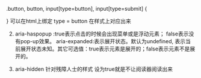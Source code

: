 .button, button, input[type=button], input[type=submit]  {

}
可以在html上绑定 type = button  在样式上对应出来

2.  aria-haspopup :true表示点击的时候会出现菜单或是浮动元素； false表示没有pop-up效果。
aria-expanded:表示展开状态。默认为undefined, 表示当前展开状态未知。其它可选值：true表示元素是展开的；false表示元素不是展开的。

3. aria-hidden  针对残障人士的样式 设为true就是不让阅读器阅读出来 